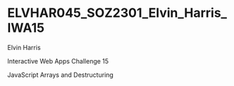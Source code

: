 # ELVHAR045_SOZ2301_Elvin_Harris_IWA15

Elvin Harris

Interactive Web Apps Challenge 15

JavaScript Arrays and Destructuring
